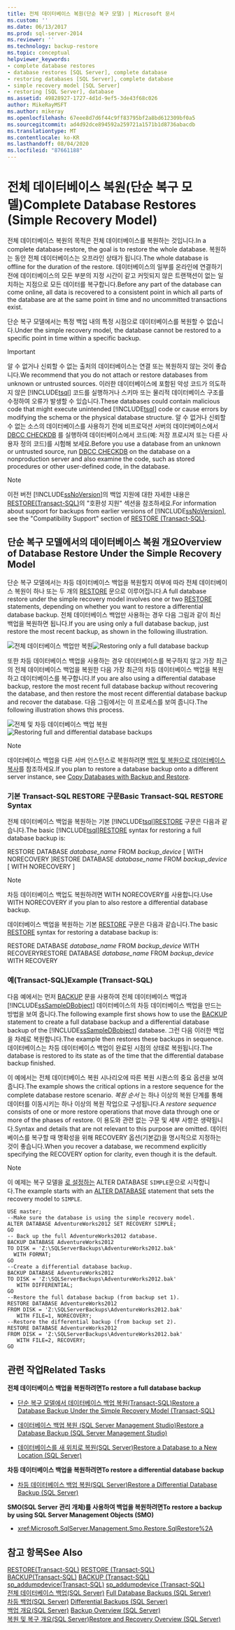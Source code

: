 ```yaml
---
title: 전체 데이터베이스 복원(단순 복구 모델) | Microsoft 문서
ms.custom: ''
ms.date: 06/13/2017
ms.prod: sql-server-2014
ms.reviewer: ''
ms.technology: backup-restore
ms.topic: conceptual
helpviewer_keywords:
- complete database restores
- database restores [SQL Server], complete database
- restoring databases [SQL Server], complete database
- simple recovery model [SQL Server]
- restoring [SQL Server], database
ms.assetid: 49828927-1727-4d1d-9ef5-3de43f68c026
author: MikeRayMSFT
ms.author: mikeray
ms.openlocfilehash: 67eee8d7d6f44c9ff83795bf2a8bd612309bf0a5
ms.sourcegitcommit: ad4d92dce894592a259721a1571b1d8736abacdb
ms.translationtype: MT
ms.contentlocale: ko-KR
ms.lasthandoff: 08/04/2020
ms.locfileid: "87661188"
---
```

# <a name="complete-database-restores-simple-recovery-model"></a><span data-ttu-id="efe63-102">전체 데이터베이스 복원(단순 복구 모델)</span><span class="sxs-lookup"><span data-stu-id="efe63-102">Complete Database Restores (Simple Recovery Model)</span></span>
  <span data-ttu-id="efe63-103">전체 데이터베이스 복원의 목적은 전체 데이터베이스를 복원하는 것입니다.</span><span class="sxs-lookup"><span data-stu-id="efe63-103">In a complete database restore, the goal is to restore the whole database.</span></span> <span data-ttu-id="efe63-104">복원하는 동안 전체 데이터베이스는 오프라인 상태가 됩니다.</span><span class="sxs-lookup"><span data-stu-id="efe63-104">The whole database is offline for the duration of the restore.</span></span> <span data-ttu-id="efe63-105">데이터베이스의 일부를 온라인에 연결하기 전에 데이터베이스의 모든 부분의 지정 시간이 같고 커밋되지 않은 트랜잭션이 없는 일치하는 지점으로 모든 데이터를 복구합니다.</span><span class="sxs-lookup"><span data-stu-id="efe63-105">Before any part of the database can come online, all data is recovered to a consistent point in which all parts of the database are at the same point in time and no uncommitted transactions exist.</span></span>  
  
 <span data-ttu-id="efe63-106">단순 복구 모델에서는 특정 백업 내의 특정 시점으로 데이터베이스를 복원할 수 없습니다.</span><span class="sxs-lookup"><span data-stu-id="efe63-106">Under the simple recovery model, the database cannot be restored to a specific point in time within a specific backup.</span></span>  
  
> [!IMPORTANT]  
>  <span data-ttu-id="efe63-107">알 수 없거나 신뢰할 수 없는 출처의 데이터베이스는 연결 또는 복원하지 않는 것이 좋습니다.</span><span class="sxs-lookup"><span data-stu-id="efe63-107">We recommend that you do not attach or restore databases from unknown or untrusted sources.</span></span> <span data-ttu-id="efe63-108">이러한 데이터베이스에 포함된 악성 코드가 의도하지 않은 [!INCLUDE[tsql](../../../includes/tsql-md.md)] 코드를 실행하거나 스키마 또는 물리적 데이터베이스 구조를 수정하여 오류가 발생할 수 있습니다.</span><span class="sxs-lookup"><span data-stu-id="efe63-108">These databases could contain malicious code that might execute unintended [!INCLUDE[tsql](../../../includes/tsql-md.md)] code or cause errors by modifying the schema or the physical database structure.</span></span> <span data-ttu-id="efe63-109">알 수 없거나 신뢰할 수 없는 소스의 데이터베이스를 사용하기 전에 비프로덕션 서버의 데이터베이스에서 [DBCC CHECKDB](/sql/t-sql/database-console-commands/dbcc-checkdb-transact-sql) 를 실행하여 데이터베이스에서 코드(예: 저장 프로시저 또는 다른 사용자 정의 코드)를 시험해 보세요.</span><span class="sxs-lookup"><span data-stu-id="efe63-109">Before you use a database from an unknown or untrusted source, run [DBCC CHECKDB](/sql/t-sql/database-console-commands/dbcc-checkdb-transact-sql) on the database on a nonproduction server and also examine the code, such as stored procedures or other user-defined code, in the database.</span></span>  
  

  
> [!NOTE]  
>  <span data-ttu-id="efe63-110">이전 버전 [!INCLUDE[ssNoVersion](../../includes/ssnoversion-md.md)]의 백업 지원에 대한 자세한 내용은 [RESTORE&#40;Transact-SQL&#41;](/sql/t-sql/statements/restore-statements-transact-sql)의 "호환성 지원" 섹션을 참조하세요.</span><span class="sxs-lookup"><span data-stu-id="efe63-110">For information about support for backups from earlier versions of [!INCLUDE[ssNoVersion](../../includes/ssnoversion-md.md)], see the "Compatibility Support" section of [RESTORE &#40;Transact-SQL&#41;](/sql/t-sql/statements/restore-statements-transact-sql).</span></span>  
  
##  <a name="overview-of-database-restore-under-the-simple-recovery-model"></a><a name="Overview"></a> <span data-ttu-id="efe63-111">단순 복구 모델에서의 데이터베이스 복원 개요</span><span class="sxs-lookup"><span data-stu-id="efe63-111">Overview of Database Restore Under the Simple Recovery Model</span></span>  
 <span data-ttu-id="efe63-112">단순 복구 모델에서는 차등 데이터베이스 백업을 복원할지 여부에 따라 전체 데이터베이스 복원이 하나 또는 두 개의 [RESTORE](/sql/t-sql/statements/restore-statements-transact-sql) 문으로 이루어집니다.</span><span class="sxs-lookup"><span data-stu-id="efe63-112">A full database restore under the simple recovery model involves one or two [RESTORE](/sql/t-sql/statements/restore-statements-transact-sql) statements, depending on whether you want to restore a differential database backup.</span></span> <span data-ttu-id="efe63-113">전체 데이터베이스 백업만 사용하는 경우 다음 그림과 같이 최신 백업을 복원하면 됩니다.</span><span class="sxs-lookup"><span data-stu-id="efe63-113">If you are using only a full database backup, just restore the most recent backup, as shown in the following illustration.</span></span>  
  
 <span data-ttu-id="efe63-114">![전체 데이터베이스 백업만 복원](../../database-engine/media/bnrr-rmsimple1-fulldbbu.gif "전체 데이터베이스 백업만 복원")</span><span class="sxs-lookup"><span data-stu-id="efe63-114">![Restoring only a full database backup](../../database-engine/media/bnrr-rmsimple1-fulldbbu.gif "Restoring only a full database backup")</span></span>  
  
 <span data-ttu-id="efe63-115">또한 차등 데이터베이스 백업을 사용하는 경우 데이터베이스를 복구하지 않고 가장 최근의 전체 데이터베이스 백업을 복원한 다음 가장 최근의 차등 데이터베이스 백업을 복원하고 데이터베이스를 복구합니다.</span><span class="sxs-lookup"><span data-stu-id="efe63-115">If you are also using a differential database backup, restore the most recent full database backup without recovering the database, and then restore the most recent differential database backup and recover the database.</span></span> <span data-ttu-id="efe63-116">다음 그림에서는 이 프로세스를 보여 줍니다.</span><span class="sxs-lookup"><span data-stu-id="efe63-116">The following illustration shows this process.</span></span>  
  
 <span data-ttu-id="efe63-117">![전체 및 차등 데이터베이스 백업 복원](../../database-engine/media/bnrr-rmsimple2-diffdbbu.gif "전체 및 차등 데이터베이스 백업 복원")</span><span class="sxs-lookup"><span data-stu-id="efe63-117">![Restoring full and differential database backups](../../database-engine/media/bnrr-rmsimple2-diffdbbu.gif "Restoring full and differential database backups")</span></span>  
  
> [!NOTE]  
>  <span data-ttu-id="efe63-118">데이터베이스 백업을 다른 서버 인스턴스로 복원하려면 [백업 및 복원으로 데이터베이스 복사](../databases/copy-databases-with-backup-and-restore.md)를 참조하세요.</span><span class="sxs-lookup"><span data-stu-id="efe63-118">If you plan to restore a database backup onto a different server instance, see [Copy Databases with Backup and Restore](../databases/copy-databases-with-backup-and-restore.md).</span></span>  
  
###  <a name="basic-transact-sql-restore-syntax"></a><a name="TsqlSyntax"></a> <span data-ttu-id="efe63-119">기본 Transact-SQL RESTORE 구문</span><span class="sxs-lookup"><span data-stu-id="efe63-119">Basic Transact-SQL RESTORE Syntax</span></span>  
 <span data-ttu-id="efe63-120">전체 데이터베이스 백업을 복원하는 기본 [!INCLUDE[tsql](../../../includes/tsql-md.md)][RESTORE](/sql/t-sql/statements/restore-statements-transact-sql) 구문은 다음과 같습니다.</span><span class="sxs-lookup"><span data-stu-id="efe63-120">The basic [!INCLUDE[tsql](../../../includes/tsql-md.md)][RESTORE](/sql/t-sql/statements/restore-statements-transact-sql) syntax for restoring a full database backup is:</span></span>  
  
 <span data-ttu-id="efe63-121">RESTORE DATABASE *database_name* FROM *backup_device* [ WITH NORECOVERY ]</span><span class="sxs-lookup"><span data-stu-id="efe63-121">RESTORE DATABASE *database_name* FROM *backup_device* [ WITH NORECOVERY ]</span></span>  
  
> [!NOTE]  
>  <span data-ttu-id="efe63-122">차등 데이터베이스 백업도 복원하려면 WITH NORECOVERY를 사용합니다.</span><span class="sxs-lookup"><span data-stu-id="efe63-122">Use WITH NORECOVERY if you plan to also restore a differential database backup.</span></span>  
  
 <span data-ttu-id="efe63-123">데이터베이스 백업을 복원하는 기본 [RESTORE](/sql/t-sql/statements/restore-statements-transact-sql) 구문은 다음과 같습니다.</span><span class="sxs-lookup"><span data-stu-id="efe63-123">The basic [RESTORE](/sql/t-sql/statements/restore-statements-transact-sql) syntax for restoring a database backup is:</span></span>  
  
 <span data-ttu-id="efe63-124">RESTORE DATABASE *database_name* FROM *backup_device* WITH RECOVERY</span><span class="sxs-lookup"><span data-stu-id="efe63-124">RESTORE DATABASE *database_name* FROM *backup_device* WITH RECOVERY</span></span>  
  
###  <a name="example-transact-sql"></a><a name="Example"></a> <span data-ttu-id="efe63-125">예(Transact-SQL)</span><span class="sxs-lookup"><span data-stu-id="efe63-125">Example (Transact-SQL)</span></span>  
 <span data-ttu-id="efe63-126">다음 예에서는 먼저 [BACKUP](/sql/t-sql/statements/backup-transact-sql) 문을 사용하여 전체 데이터베이스 백업과 [!INCLUDE[ssSampleDBobject](../../includes/sssampledbobject-md.md)] 데이터베이스의 차등 데이터베이스 백업을 만드는 방법을 보여 줍니다.</span><span class="sxs-lookup"><span data-stu-id="efe63-126">The following example first shows how to use the [BACKUP](/sql/t-sql/statements/backup-transact-sql) statement to create a full database backup and a differential database backup of the [!INCLUDE[ssSampleDBobject](../../includes/sssampledbobject-md.md)] database.</span></span> <span data-ttu-id="efe63-127">그런 다음 이러한 백업을 차례로 복원합니다.</span><span class="sxs-lookup"><span data-stu-id="efe63-127">The example then restores these backups in sequence.</span></span> <span data-ttu-id="efe63-128">데이터베이스는 차등 데이터베이스 백업이 완료된 시점의 상태로 복원됩니다.</span><span class="sxs-lookup"><span data-stu-id="efe63-128">The database is restored to its state as of the time that the differential database backup finished.</span></span>  
  
 <span data-ttu-id="efe63-129">이 예에서는 전체 데이터베이스 복원 시나리오에 따른 복원 시퀀스의 중요 옵션을 보여 줍니다.</span><span class="sxs-lookup"><span data-stu-id="efe63-129">The example shows the critical options in a restore sequence for the complete database restore scenario.</span></span> <span data-ttu-id="efe63-130">*복원 순서* 는 하나 이상의 복원 단계를 통해 데이터를 이동시키는 하나 이상의 복원 작업으로 구성됩니다.</span><span class="sxs-lookup"><span data-stu-id="efe63-130">A *restore sequence* consists of one or more restore operations that move data through one or more of the phases of restore.</span></span> <span data-ttu-id="efe63-131">이 용도와 관련 없는 구문 및 세부 사항은 생략됩니다.</span><span class="sxs-lookup"><span data-stu-id="efe63-131">Syntax and details that are not relevant to this purpose are omitted.</span></span> <span data-ttu-id="efe63-132">데이터베이스를 복구할 때 명확성을 위해 RECOVERY 옵션(기본값)을 명시적으로 지정하는 것이 좋습니다.</span><span class="sxs-lookup"><span data-stu-id="efe63-132">When you recover a database, we recommend explicitly specifying the RECOVERY option for clarity, even though it is the default.</span></span>  
  
> [!NOTE]  
>  <span data-ttu-id="efe63-133">이 예제는 복구 모델을 [로 설정하는](/sql/t-sql/statements/alter-database-transact-sql) ALTER DATABASE `SIMPLE`문으로 시작합니다.</span><span class="sxs-lookup"><span data-stu-id="efe63-133">The example starts with an [ALTER DATABASE](/sql/t-sql/statements/alter-database-transact-sql) statement that sets the recovery model to `SIMPLE`.</span></span>  
  
```  
USE master;  
--Make sure the database is using the simple recovery model.  
ALTER DATABASE AdventureWorks2012 SET RECOVERY SIMPLE;  
GO  
-- Back up the full AdventureWorks2012 database.  
BACKUP DATABASE AdventureWorks2012   
TO DISK = 'Z:\SQLServerBackups\AdventureWorks2012.bak'   
  WITH FORMAT;  
GO  
--Create a differential database backup.  
BACKUP DATABASE AdventureWorks2012   
TO DISK = 'Z:\SQLServerBackups\AdventureWorks2012.bak'  
   WITH DIFFERENTIAL;  
GO  
--Restore the full database backup (from backup set 1).  
RESTORE DATABASE AdventureWorks2012   
FROM DISK = 'Z:\SQLServerBackups\AdventureWorks2012.bak'   
   WITH FILE=1, NORECOVERY;  
--Restore the differential backup (from backup set 2).  
RESTORE DATABASE AdventureWorks2012   
FROM DISK = 'Z:\SQLServerBackups\AdventureWorks2012.bak'   
   WITH FILE=2, RECOVERY;  
GO  
```  
  
##  <a name="related-tasks"></a><a name="RelatedTasks"></a> <span data-ttu-id="efe63-134">관련 작업</span><span class="sxs-lookup"><span data-stu-id="efe63-134">Related Tasks</span></span>  
 <span data-ttu-id="efe63-135">**전체 데이터베이스 백업을 복원하려면**</span><span class="sxs-lookup"><span data-stu-id="efe63-135">**To restore a full database backup**</span></span>  
  
-   [<span data-ttu-id="efe63-136">단순 복구 모델에서 데이터베이스 백업 복원&#40;Transact-SQL&#41;</span><span class="sxs-lookup"><span data-stu-id="efe63-136">Restore a Database Backup Under the Simple Recovery Model &#40;Transact-SQL&#41;</span></span>](restore-a-database-backup-under-the-simple-recovery-model-transact-sql.md)  
  
-   [<span data-ttu-id="efe63-137">데이터베이스 백업 복원 &#40;SQL Server Management Studio&#41;</span><span class="sxs-lookup"><span data-stu-id="efe63-137">Restore a Database Backup &#40;SQL Server Management Studio&#41;</span></span>](restore-a-database-backup-using-ssms.md)  
  
-   [<span data-ttu-id="efe63-138">데이터베이스를 새 위치로 복원&#40;SQL Server&#41;</span><span class="sxs-lookup"><span data-stu-id="efe63-138">Restore a Database to a New Location &#40;SQL Server&#41;</span></span>](restore-a-database-to-a-new-location-sql-server.md)  
  
 <span data-ttu-id="efe63-139">**차등 데이터베이스 백업을 복원하려면**</span><span class="sxs-lookup"><span data-stu-id="efe63-139">**To restore a differential database backup**</span></span>  
  
-   [<span data-ttu-id="efe63-140">차등 데이터베이스 백업 복원&#40;SQL Server&#41;</span><span class="sxs-lookup"><span data-stu-id="efe63-140">Restore a Differential Database Backup &#40;SQL Server&#41;</span></span>](restore-a-differential-database-backup-sql-server.md)  
  
 <span data-ttu-id="efe63-141">**SMO(SQL Server 관리 개체)를 사용하여 백업을 복원하려면**</span><span class="sxs-lookup"><span data-stu-id="efe63-141">**To restore a backup by using SQL Server Management Objects (SMO)**</span></span>  
  
-   <xref:Microsoft.SqlServer.Management.Smo.Restore.SqlRestore%2A>  
  

  
## <a name="see-also"></a><span data-ttu-id="efe63-142">참고 항목</span><span class="sxs-lookup"><span data-stu-id="efe63-142">See Also</span></span>  
 <span data-ttu-id="efe63-143">[RESTORE&#40;Transact-SQL&#41;](/sql/t-sql/statements/restore-statements-transact-sql) </span><span class="sxs-lookup"><span data-stu-id="efe63-143">[RESTORE &#40;Transact-SQL&#41;](/sql/t-sql/statements/restore-statements-transact-sql) </span></span>  
 <span data-ttu-id="efe63-144">[BACKUP&#40;Transact-SQL&#41;](/sql/t-sql/statements/backup-transact-sql) </span><span class="sxs-lookup"><span data-stu-id="efe63-144">[BACKUP &#40;Transact-SQL&#41;](/sql/t-sql/statements/backup-transact-sql) </span></span>  
 <span data-ttu-id="efe63-145">[sp_addumpdevice&#40;Transact-SQL&#41;](/sql/relational-databases/system-stored-procedures/sp-addumpdevice-transact-sql) </span><span class="sxs-lookup"><span data-stu-id="efe63-145">[sp_addumpdevice &#40;Transact-SQL&#41;](/sql/relational-databases/system-stored-procedures/sp-addumpdevice-transact-sql) </span></span>  
 <span data-ttu-id="efe63-146">[전체 데이터베이스 백업&#40;SQL Server&#41;](full-database-backups-sql-server.md) </span><span class="sxs-lookup"><span data-stu-id="efe63-146">[Full Database Backups &#40;SQL Server&#41;](full-database-backups-sql-server.md) </span></span>  
 <span data-ttu-id="efe63-147">[차등 백업&#40;SQL Server&#41;](differential-backups-sql-server.md) </span><span class="sxs-lookup"><span data-stu-id="efe63-147">[Differential Backups &#40;SQL Server&#41;](differential-backups-sql-server.md) </span></span>  
 <span data-ttu-id="efe63-148">[백업 개요&#40;SQL Server&#41;](backup-overview-sql-server.md) </span><span class="sxs-lookup"><span data-stu-id="efe63-148">[Backup Overview &#40;SQL Server&#41;](backup-overview-sql-server.md) </span></span>  
 [<span data-ttu-id="efe63-149">복원 및 복구 개요&#40;SQL Server&#41;</span><span class="sxs-lookup"><span data-stu-id="efe63-149">Restore and Recovery Overview &#40;SQL Server&#41;</span></span>](restore-and-recovery-overview-sql-server.md)  
  
  
